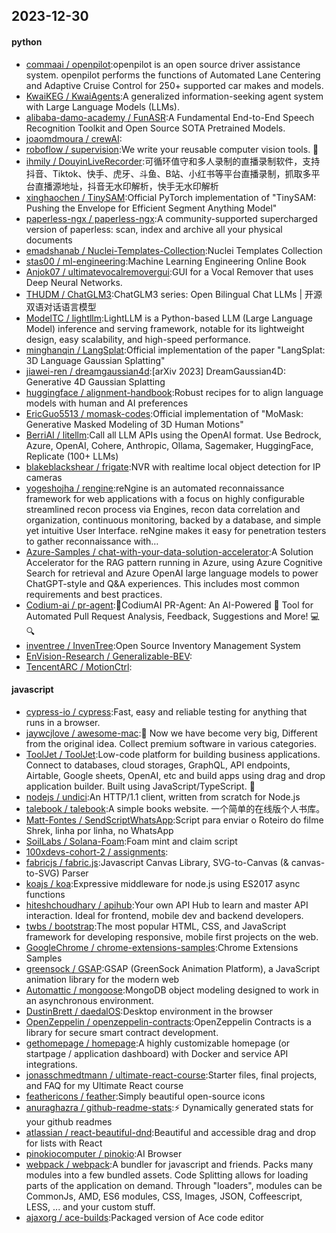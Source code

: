 ## 2023-12-30

#### python
* [commaai / openpilot](https://github.com/commaai/openpilot):openpilot is an open source driver assistance system. openpilot performs the functions of Automated Lane Centering and Adaptive Cruise Control for 250+ supported car makes and models.
* [KwaiKEG / KwaiAgents](https://github.com/KwaiKEG/KwaiAgents):A generalized information-seeking agent system with Large Language Models (LLMs).
* [alibaba-damo-academy / FunASR](https://github.com/alibaba-damo-academy/FunASR):A Fundamental End-to-End Speech Recognition Toolkit and Open Source SOTA Pretrained Models.
* [joaomdmoura / crewAI](https://github.com/joaomdmoura/crewAI):
* [roboflow / supervision](https://github.com/roboflow/supervision):We write your reusable computer vision tools. 💜
* [ihmily / DouyinLiveRecorder](https://github.com/ihmily/DouyinLiveRecorder):可循环值守和多人录制的直播录制软件，支持抖音、Tiktok、快手、虎牙、斗鱼、B站、小红书等平台直播录制，抓取多平台直播源地址，抖音无水印解析，快手无水印解析
* [xinghaochen / TinySAM](https://github.com/xinghaochen/TinySAM):Official PyTorch implementation of "TinySAM: Pushing the Envelope for Efficient Segment Anything Model"
* [paperless-ngx / paperless-ngx](https://github.com/paperless-ngx/paperless-ngx):A community-supported supercharged version of paperless: scan, index and archive all your physical documents
* [emadshanab / Nuclei-Templates-Collection](https://github.com/emadshanab/Nuclei-Templates-Collection):Nuclei Templates Collection
* [stas00 / ml-engineering](https://github.com/stas00/ml-engineering):Machine Learning Engineering Online Book
* [Anjok07 / ultimatevocalremovergui](https://github.com/Anjok07/ultimatevocalremovergui):GUI for a Vocal Remover that uses Deep Neural Networks.
* [THUDM / ChatGLM3](https://github.com/THUDM/ChatGLM3):ChatGLM3 series: Open Bilingual Chat LLMs | 开源双语对话语言模型
* [ModelTC / lightllm](https://github.com/ModelTC/lightllm):LightLLM is a Python-based LLM (Large Language Model) inference and serving framework, notable for its lightweight design, easy scalability, and high-speed performance.
* [minghanqin / LangSplat](https://github.com/minghanqin/LangSplat):Official implementation of the paper "LangSplat: 3D Language Gaussian Splatting"
* [jiawei-ren / dreamgaussian4d](https://github.com/jiawei-ren/dreamgaussian4d):[arXiv 2023] DreamGaussian4D: Generative 4D Gaussian Splatting
* [huggingface / alignment-handbook](https://github.com/huggingface/alignment-handbook):Robust recipes for to align language models with human and AI preferences
* [EricGuo5513 / momask-codes](https://github.com/EricGuo5513/momask-codes):Official implementation of "MoMask: Generative Masked Modeling of 3D Human Motions"
* [BerriAI / litellm](https://github.com/BerriAI/litellm):Call all LLM APIs using the OpenAI format. Use Bedrock, Azure, OpenAI, Cohere, Anthropic, Ollama, Sagemaker, HuggingFace, Replicate (100+ LLMs)
* [blakeblackshear / frigate](https://github.com/blakeblackshear/frigate):NVR with realtime local object detection for IP cameras
* [yogeshojha / rengine](https://github.com/yogeshojha/rengine):reNgine is an automated reconnaissance framework for web applications with a focus on highly configurable streamlined recon process via Engines, recon data correlation and organization, continuous monitoring, backed by a database, and simple yet intuitive User Interface. reNgine makes it easy for penetration testers to gather reconnaissance with…
* [Azure-Samples / chat-with-your-data-solution-accelerator](https://github.com/Azure-Samples/chat-with-your-data-solution-accelerator):A Solution Accelerator for the RAG pattern running in Azure, using Azure Cognitive Search for retrieval and Azure OpenAI large language models to power ChatGPT-style and Q&A experiences. This includes most common requirements and best practices.
* [Codium-ai / pr-agent](https://github.com/Codium-ai/pr-agent):🚀CodiumAI PR-Agent: An AI-Powered 🤖 Tool for Automated Pull Request Analysis, Feedback, Suggestions and More! 💻🔍
* [inventree / InvenTree](https://github.com/inventree/InvenTree):Open Source Inventory Management System
* [EnVision-Research / Generalizable-BEV](https://github.com/EnVision-Research/Generalizable-BEV):
* [TencentARC / MotionCtrl](https://github.com/TencentARC/MotionCtrl):

#### javascript
* [cypress-io / cypress](https://github.com/cypress-io/cypress):Fast, easy and reliable testing for anything that runs in a browser.
* [jaywcjlove / awesome-mac](https://github.com/jaywcjlove/awesome-mac): Now we have become very big, Different from the original idea. Collect premium software in various categories.
* [ToolJet / ToolJet](https://github.com/ToolJet/ToolJet):Low-code platform for building business applications. Connect to databases, cloud storages, GraphQL, API endpoints, Airtable, Google sheets, OpenAI, etc and build apps using drag and drop application builder. Built using JavaScript/TypeScript. 🚀
* [nodejs / undici](https://github.com/nodejs/undici):An HTTP/1.1 client, written from scratch for Node.js
* [talebook / talebook](https://github.com/talebook/talebook):A simple books website. 一个简单的在线版个人书库。
* [Matt-Fontes / SendScriptWhatsApp](https://github.com/Matt-Fontes/SendScriptWhatsApp):Script para enviar o Roteiro do filme Shrek, linha por linha, no WhatsApp
* [SoilLabs / Solana-Foam](https://github.com/SoilLabs/Solana-Foam):Foam mint and claim script
* [100xdevs-cohort-2 / assignments](https://github.com/100xdevs-cohort-2/assignments):
* [fabricjs / fabric.js](https://github.com/fabricjs/fabric.js):Javascript Canvas Library, SVG-to-Canvas (& canvas-to-SVG) Parser
* [koajs / koa](https://github.com/koajs/koa):Expressive middleware for node.js using ES2017 async functions
* [hiteshchoudhary / apihub](https://github.com/hiteshchoudhary/apihub):Your own API Hub to learn and master API interaction. Ideal for frontend, mobile dev and backend developers.
* [twbs / bootstrap](https://github.com/twbs/bootstrap):The most popular HTML, CSS, and JavaScript framework for developing responsive, mobile first projects on the web.
* [GoogleChrome / chrome-extensions-samples](https://github.com/GoogleChrome/chrome-extensions-samples):Chrome Extensions Samples
* [greensock / GSAP](https://github.com/greensock/GSAP):GSAP (GreenSock Animation Platform), a JavaScript animation library for the modern web
* [Automattic / mongoose](https://github.com/Automattic/mongoose):MongoDB object modeling designed to work in an asynchronous environment.
* [DustinBrett / daedalOS](https://github.com/DustinBrett/daedalOS):Desktop environment in the browser
* [OpenZeppelin / openzeppelin-contracts](https://github.com/OpenZeppelin/openzeppelin-contracts):OpenZeppelin Contracts is a library for secure smart contract development.
* [gethomepage / homepage](https://github.com/gethomepage/homepage):A highly customizable homepage (or startpage / application dashboard) with Docker and service API integrations.
* [jonasschmedtmann / ultimate-react-course](https://github.com/jonasschmedtmann/ultimate-react-course):Starter files, final projects, and FAQ for my Ultimate React course
* [feathericons / feather](https://github.com/feathericons/feather):Simply beautiful open-source icons
* [anuraghazra / github-readme-stats](https://github.com/anuraghazra/github-readme-stats):⚡ Dynamically generated stats for your github readmes
* [atlassian / react-beautiful-dnd](https://github.com/atlassian/react-beautiful-dnd):Beautiful and accessible drag and drop for lists with React
* [pinokiocomputer / pinokio](https://github.com/pinokiocomputer/pinokio):AI Browser
* [webpack / webpack](https://github.com/webpack/webpack):A bundler for javascript and friends. Packs many modules into a few bundled assets. Code Splitting allows for loading parts of the application on demand. Through "loaders", modules can be CommonJs, AMD, ES6 modules, CSS, Images, JSON, Coffeescript, LESS, ... and your custom stuff.
* [ajaxorg / ace-builds](https://github.com/ajaxorg/ace-builds):Packaged version of Ace code editor
